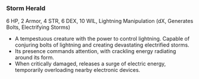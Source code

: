 ### Storm Herald
6 HP, 2 Armor, 4 STR, 6 DEX, 10 WIL, Lightning Manipulation (dX, Generates Bolts, Electrifying Storms)
- A tempestuous creature with the power to control lightning. Capable of conjuring bolts of lightning and creating devastating electrified storms.
- Its presence commands attention, with crackling energy radiating around its form.
- When critically damaged, releases a surge of electric energy, temporarily overloading nearby electronic devices.

